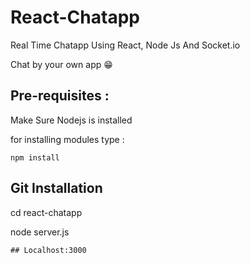 # React-Chatapp
Real Time Chatapp Using React, Node Js And Socket.io

Chat by your own app 😁

## Pre-requisites :
Make Sure Nodejs is installed

for installing modules type :
```
npm install
```
## Git Installation

cd react-chatapp

node server.js
```
## Localhost:3000
